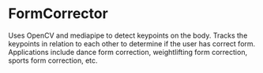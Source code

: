 # FormCorrector
Uses OpenCV and mediapipe to detect keypoints on the body. Tracks the keypoints in relation to each other to determine if the user has correct form. Applications include dance form correction, weightlifting form correction, sports form correction, etc.

